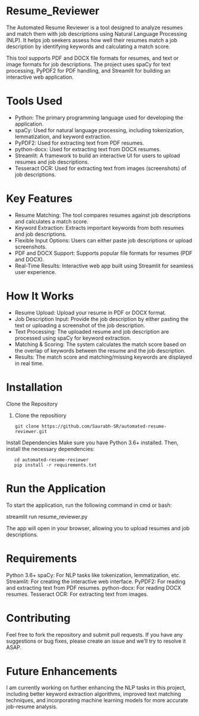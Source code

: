 # Resume_Reviewer

The Automated Resume Reviewer is a tool designed to analyze resumes and match them with job descriptions using Natural Language Processing (NLP). It helps job seekers assess how well their resumes match a job description by identifying keywords and calculating a match score.

This tool supports PDF and DOCX file formats for resumes, and text or image formats for job descriptions. The project uses spaCy for text processing, PyPDF2 for PDF handling, and Streamlit for building an interactive web application.

# Tools Used
* Python: The primary programming language used for developing the application.
* spaCy: Used for natural language processing, including tokenization, lemmatization, and keyword extraction.
* PyPDF2: Used for extracting text from PDF resumes.
* python-docx: Used for extracting text from DOCX resumes.
* Streamlit: A framework to build an interactive UI for users to upload resumes and job descriptions.
* Tesseract OCR: Used for extracting text from images (screenshots) of job descriptions.

# Key Features
* Resume Matching: The tool compares resumes against job descriptions and calculates a match score.
* Keyword Extraction: Extracts important keywords from both resumes and job descriptions.
* Flexible Input Options: Users can either paste job descriptions or upload screenshots.
* PDF and DOCX Support: Supports popular file formats for resumes (PDF and DOCX).
* Real-Time Results: Interactive web app built using Streamlit for seamless user experience.

# How It Works
* Resume Upload: Upload your resume in PDF or DOCX format.
* Job Description Input: Provide the job description by either pasting the text or uploading a screenshot of the job description.
* Text Processing: The uploaded resume and job description are processed using spaCy for keyword extraction.
* Matching & Scoring: The system calculates the match score based on the overlap of keywords between the resume and the job description.
* Results: The match score and matching/missing keywords are displayed in real time.

# Installation
  Clone the Repository
   1. Clone the repositiory

          git clone https://github.com/Saurabh-SR/automated-resume-reviewer.git

   Install Dependencies
      Make sure you have Python 3.6+ installed. Then, install the necessary dependencies:

       cd automated-resume-reviewer
       pip install -r requirements.txt

# Run the Application
To start the application, run the following command in cmd or bash:

streamlit run resume_reviewer.py

The app will open in your browser, allowing you to upload resumes and job descriptions.

# Requirements
Python 3.6+
spaCy: For NLP tasks like tokenization, lemmatization, etc.
Streamlit: For creating the interactive web interface.
PyPDF2: For reading and extracting text from PDF resumes.
python-docx: For reading DOCX resumes.
Tesseract OCR: For extracting text from images.

# Contributing
Feel free to fork the repository and submit pull requests. If you have any suggestions or bug fixes, please create an issue and we’ll try to resolve it ASAP.

# Future Enhancements
I am currently working on further enhancing the NLP tasks in this project, including better keyword extraction algorithms, improved text matching techniques, and incorporating machine learning models for more accurate job-resume analysis.





